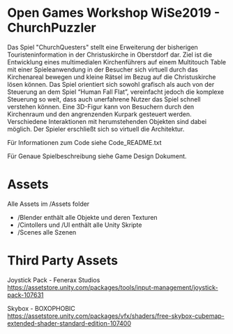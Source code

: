 # Open Games Workshop WiSe2019 - ChurchPuzzler
Das Spiel "ChurchQuesters" stellt eine Erweiterung der bisherigen Touristeninformation in der Christuskirche in Oberstdorf dar. 
Ziel ist die Entwicklung eines multimedialen Kirchenführers auf einem Multitouch Table 
mit einer Spieleanwendung in der Besucher sich virtuell durch das Kirchenareal bewegen 
und kleine Rätsel im Bezug auf die Christuskirche lösen können. 
Das Spiel orientiert sich sowohl grafisch als auch von der Steuerung an dem Spiel “Human Fall Flat”, 
vereinfacht jedoch die komplexe Steuerung so weit, dass auch unerfahrene Nutzer das Spiel schnell verstehen können. 
Eine 3D-Figur kann von Besuchern durch den Kirchenraum und den angrenzenden Kurpark gesteuert werden. 
Verschiedene Interaktionen mit herumstehenden Objekten sind dabei möglich. 
Der Spieler erschließt sich so virtuell die Architektur.

Für Informationen zum Code siehe Code_README.txt

Für Genaue Spielbeschreibung siehe Game Design Dokument.

# Assets
Alle Assets im /Assets folder
 - /Blender enthält alle Objekte und deren Texturen
 - /Cintollers und /UI enthält alle Unity Skripte
 - /Scenes alle Szenen
 
# Third Party Assets
Joystick Pack -  Fenerax Studios 
https://assetstore.unity.com/packages/tools/input-management/joystick-pack-107631

Skybox - BOXOPHOBIC
https://assetstore.unity.com/packages/vfx/shaders/free-skybox-cubemap-extended-shader-standard-edition-107400

